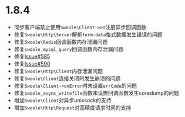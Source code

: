 # 1.8.4

* 同步客户端禁止使用`Swoole\Client->on`注册异步回调函数
* 修复`Swoole\Http\Server`解析`form-data`格式数据发生错误的问题
* 修复`Swoole\Redis`回调函数内存泄漏问题
* 修复`swoole_mysql_query`回调函数内存泄漏问题
* 修复[Issue#585](https://github.com/swoole/swoole-src/issues/585)
* 修复[Issue#590](https://github.com/swoole/swoole-src/issues/590)
* 修复`Swoole\Http\Client`内存泄漏问题
* 修复`Swoole\Client`连接关闭时发生崩溃的问题
* 修复`Swoole\Client->onError`时未设置`errCode`的问题
* 修复`swoole_async_writefile`函数未设置回调函数发生coredump的问题
* 增加`Swoole\Client`对异步unixsock的支持
* 增加`Swoole\Http\Request`对高精度请求时间的支持

